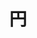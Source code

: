 ---
title: 円
description: 日元
kana: えん
pronunciation: enn
type: 助数
pubDate: 2024-08-15 00:00:20
lessonIndex: 3
---